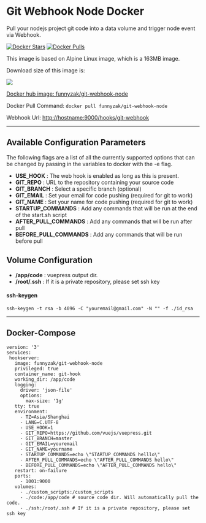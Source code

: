 # Git Webhook Node Docker

Pull your nodejs project git code into a data volume and trigger node event via Webhook.

[![Docker Stars](https://img.shields.io/docker/stars/funnyzak/git-webhook-node.svg?style=flat-square)](https://hub.docker.com/r/funnyzak/git-webhook-node/)
[![Docker Pulls](https://img.shields.io/docker/pulls/funnyzak/git-webhook-node.svg?style=flat-square)](https://hub.docker.com/r/funnyzak/git-webhook-node/)

This image is based on Alpine Linux image, which is a 163MB image.

Download size of this image is:

[![](https://images.microbadger.com/badges/image/funnyzak/git-webhook-node.svg)](http://microbadger.com/images/funnyzak/git-webhook-node)

[Docker hub image: funnyzak/git-webhook-node](https://hub.docker.com/r/funnyzak/git-webhook-node)

Docker Pull Command: `docker pull funnyzak/git-webhook-node`

Webhook Url: [http://hostname:9000/hooks/git-webhook](#)

---

## Available Configuration Parameters

The following flags are a list of all the currently supported options that can be changed by passing in the variables to docker with the -e flag.

- **USE_HOOK** : The web hook is enabled as long as this is present.
- **GIT_REPO** : URL to the repository containing your source code
- **GIT_BRANCH** : Select a specific branch (optional)
- **GIT_EMAIL** : Set your email for code pushing (required for git to work)
- **GIT_NAME** : Set your name for code pushing (required for git to work)
- **STARTUP_COMMANDS** : Add any commands that will be run at the end of the start.sh script
- **AFTER_PULL_COMMANDS** : Add any commands that will be run after pull
- **BEFORE_PULL_COMMANDS** : Add any commands that will be run before pull

## Volume Configuration

 - **/app/code** : vuepress output dir.
 - **/root/.ssh** :  If it is a private repository, please set ssh key

#### ssh-keygen

`ssh-keygen -t rsa -b 4096 -C "youremail@gmail.com" -N "" -f ./id_rsa`

---

## Docker-Compose

 ```docker
version: '3'
services:
  hookserver:
    image: funnyzak/git-webhook-node
    privileged: true
    container_name: git-hook
    working_dir: /app/code
    logging:
      driver: 'json-file'
      options:
        max-size: '1g'
    tty: true
    environment:
      - TZ=Asia/Shanghai
      - LANG=C.UTF-8
      - USE_HOOK=1
      - GIT_REPO=https://github.com/vuejs/vuepress.git
      - GIT_BRANCH=master
      - GIT_EMAIL=youremail
      - GIT_NAME=yourname
      - STARTUP_COMMANDS=echo \"STARTUP_COMMANDS helllo\"
      - AFTER_PULL_COMMANDS=echo \"AFTER_PULL_COMMANDS hello\"
      - BEFORE_PULL_COMMANDS=echo \"AFTER_PULL_COMMANDS hello\"
    restart: on-failure
    ports:
      - 1001:9000
    volumes:
      - ./custom_scripts:/custom_scripts
      - ./code:/app/code # source code dir. Will automatically pull the code.
      - ./ssh:/root/.ssh # If it is a private repository, please set ssh key

 ```
